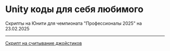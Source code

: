 # Unity коды для себя любимого
Скрипты на Юнити для чемпионата "Профессионалы 2025" на 23.02.2025
 <hr>

[Скрипт на считывание джойстиков](Joystick.cs)
